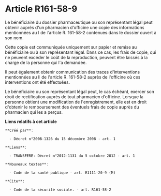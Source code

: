 # Article R161-58-9

Le bénéficiaire du dossier pharmaceutique ou son représentant légal peut obtenir auprès d'un pharmacien d'officine une copie
des informations mentionnées au I de l'article R. 161-58-2 contenues dans le dossier ouvert à son nom. 

Cette copie est communiquée uniquement sur papier et remise au bénéficiaire ou à son représentant légal. Dans ce cas, les
frais de copie, qui ne peuvent excéder le coût de la reproduction, peuvent être laissés à la charge de la personne qui l'a
demandée. 

Il peut également obtenir communication des traces d'interventions mentionnées au II de l'article R. 161-58-2 auprès de
l'officine où ces interventions ont été effectuées. 

Le bénéficiaire ou son représentant légal peut, le cas échéant, exercer son droit de rectification auprès de tout pharmacien
d'officine. Lorsque la personne obtient une modification de l'enregistrement, elle est en droit d'obtenir le remboursement
des éventuels frais de copie auprès du pharmacien qui les a perçus.

**Liens relatifs à cet article**

	**Créé par**:

	  - Décret n°2008-1326 du 15 décembre 2008 - art. 1

	**Liens**:

	  - TRANSFERE: Décret n°2012-1131 du 5 octobre 2012 - art. 1

	**Nouveaux textes**:

	  - Code de la santé publique - art. R1111-20-9 (M)

	**Cite**:

	  - Code de la sécurité sociale. - art. R161-58-2
